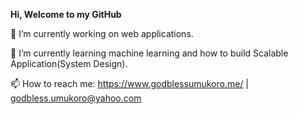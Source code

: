 **Hi, Welcome to my GitHub**

🔭 I’m currently working on web applications.

🌱 I’m currently learning machine learning and how to build Scalable Application(System Design).

📫 How to reach me: https://www.godblessumukoro.me/ | godbless.umukoro@yahoo.com


